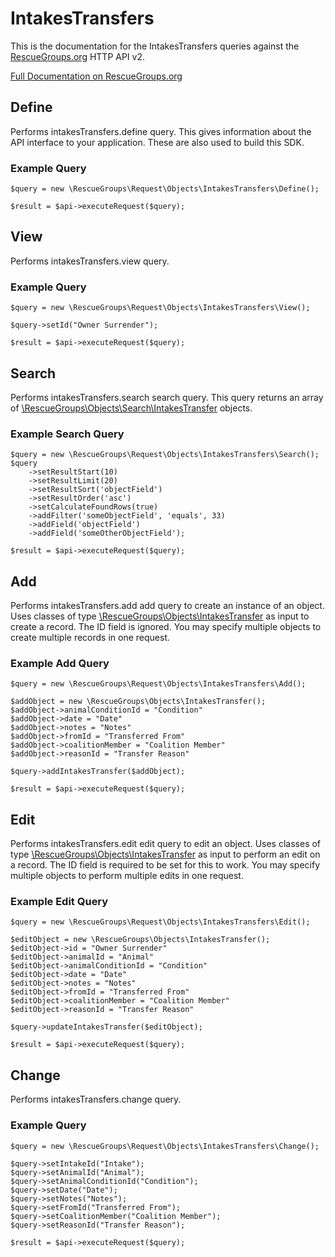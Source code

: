 # IntakesTransfers

This is the documentation for the IntakesTransfers queries against the [RescueGroups.org](https://www.rescuegroups.org/) HTTP API v2.

[Full Documentation on RescueGroups.org](https://userguide.rescuegroups.org/display/APIDG/Object+definitions#Objectdefinitions-intakesTransfers)

## Define
Performs intakesTransfers.define query. This gives information about the API interface to your application. These are also used to build this SDK.

### Example Query

    $query = new \RescueGroups\Request\Objects\IntakesTransfers\Define();

    $result = $api->executeRequest($query);
## View
Performs intakesTransfers.view query.

### Example Query

    $query = new \RescueGroups\Request\Objects\IntakesTransfers\View();

    $query->setId("Owner Surrender");

    $result = $api->executeRequest($query);

## Search
Performs intakesTransfers.search search query. This query returns an array of [\RescueGroups\Objects\Search\IntakesTransfer](../../../src/Objects/Search/IntakesTransfer.php) objects.

### Example Search Query

    $query = new \RescueGroups\Request\Objects\IntakesTransfers\Search();
    $query
        ->setResultStart(10)
        ->setResultLimit(20)
        ->setResultSort('objectField')
        ->setResultOrder('asc')
        ->setCalculateFoundRows(true)
        ->addFilter('someObjectField', 'equals', 33)
        ->addField('objectField')
        ->addField('someOtherObjectField');

    $result = $api->executeRequest($query);
## Add
Performs intakesTransfers.add add query to create an instance of an object. Uses classes of type [\RescueGroups\Objects\IntakesTransfer](../../../src/Objects/IntakesTransfer.php) as input to create a record. The ID field is ignored. You may specify multiple objects to create multiple records in one request.

### Example Add Query

    $query = new \RescueGroups\Request\Objects\IntakesTransfers\Add();

    $addObject = new \RescueGroups\Objects\IntakesTransfer();
    $addObject->animalConditionId = "Condition"
    $addObject->date = "Date"
    $addObject->notes = "Notes"
    $addObject->fromId = "Transferred From"
    $addObject->coalitionMember = "Coalition Member"
    $addObject->reasonId = "Transfer Reason"

    $query->addIntakesTransfer($addObject);

    $result = $api->executeRequest($query);
## Edit
Performs intakesTransfers.edit edit query to edit an object. Uses classes of type [\RescueGroups\Objects\IntakesTransfer](../../../src/Objects/IntakesTransfer.php) as input to perform an edit on a record. The ID field is required to be set for this to work. You may specify multiple objects to perform multiple edits in one request.

### Example Edit Query

    $query = new \RescueGroups\Request\Objects\IntakesTransfers\Edit();

    $editObject = new \RescueGroups\Objects\IntakesTransfer();
    $editObject->id = "Owner Surrender"
    $editObject->animalId = "Animal"
    $editObject->animalConditionId = "Condition"
    $editObject->date = "Date"
    $editObject->notes = "Notes"
    $editObject->fromId = "Transferred From"
    $editObject->coalitionMember = "Coalition Member"
    $editObject->reasonId = "Transfer Reason"

    $query->updateIntakesTransfer($editObject);

    $result = $api->executeRequest($query);
## Change
Performs intakesTransfers.change query.

### Example Query

    $query = new \RescueGroups\Request\Objects\IntakesTransfers\Change();

    $query->setIntakeId("Intake");
    $query->setAnimalId("Animal");
    $query->setAnimalConditionId("Condition");
    $query->setDate("Date");
    $query->setNotes("Notes");
    $query->setFromId("Transferred From");
    $query->setCoalitionMember("Coalition Member");
    $query->setReasonId("Transfer Reason");

    $result = $api->executeRequest($query);

